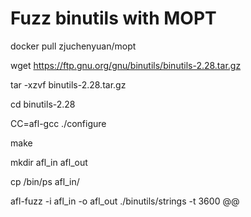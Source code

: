 # Fuzz binutils with MOPT
docker pull zjuchenyuan/mopt

wget https://ftp.gnu.org/gnu/binutils/binutils-2.28.tar.gz

tar -xzvf binutils-2.28.tar.gz

cd binutils-2.28

CC=afl-gcc ./configure

make

mkdir afl_in afl_out

cp /bin/ps afl_in/

afl-fuzz -i afl_in -o afl_out ./binutils/strings -t 3600 @@
